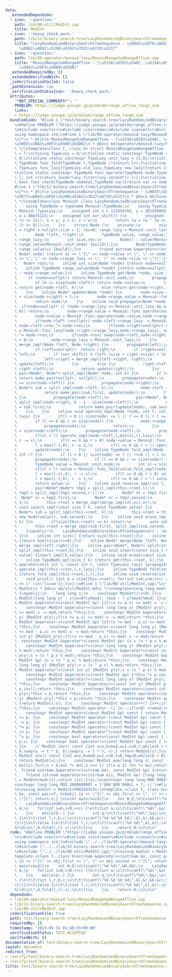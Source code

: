 ```yaml
---
data:
  _extendedDependsOn:
  - icon: ':question:'
    path: lib/00-util/ModInt.cpp
    title: ModInt
  - icon: ':heavy_check_mark:'
    path: lib/12-binary-search-tree/LazyRandomizedBinarySearchTreeSequence.cpp
    title: "LazyRandomizedBinarySearchTreeSequence - \u9045\u5EF6\u8A55\u4FA1\u5E73\
      \u8861\u4E8C\u5206\u63A2\u7D22\u6728\u5217"
  - icon: ':question:'
    path: lib/99-operator/monoid-lazy/MonoidRangeSumRangeAffine.cpp
    title: "MonoidRangeSumRangeAffine - [\u533A\u9593\u548C, \u533A\u9593\u30A2\u30D5\
      \u30A3\u30F3\u5909\u63DB]"
  _extendedRequiredBy: []
  _extendedVerifiedWith: []
  _isVerificationFailed: false
  _pathExtension: cpp
  _verificationStatusIcon: ':heavy_check_mark:'
  attributes:
    '*NOT_SPECIAL_COMMENTS*': ''
    PROBLEM: https://judge.yosupo.jp/problem/range_affine_range_sum
    links:
    - https://judge.yosupo.jp/problem/range_affine_range_sum
  bundledCode: "#line 1 \"test/binary-search-tree/LazyRandomizedBinarySearchTreeSequence-rsqrafq.test.cpp\"\
    \n#define PROBLEM \"https://judge.yosupo.jp/problem/range_affine_range_sum\"\n\
    \n#include <vector>\n#include <iostream>\n#include <cassert>\n#include <queue>\n\
    using namespace std;\n#line 1 \"lib/99-operator/monoid-lazy/MonoidRangeSumRangeAffine.cpp\"\
    \n/*\n * @title MonoidRangeSumRangeAffine - [\u533A\u9593\u548C, \u533A\u9593\u30A2\
    \u30D5\u30A3\u30F3\u5909\u63DB]\n * @docs md/operator/monoid-lazy/MonoidRangeSumRangeAffine.md\n\
    \ */\ntemplate<class T, class U> struct MonoidRangeSumRangeAffine {\n\tusing TypeNode\
    \ = T;\n\tusing TypeLazy = U;\n\tinline static constexpr TypeNode unit_node =\
    \ 0;\n\tinline static constexpr TypeLazy unit_lazy = {1,0};\n\tinline static constexpr\
    \ TypeNode func_fold(TypeNode l,TypeNode r){return l+r;}\n\tinline static constexpr\
    \ TypeLazy func_lazy(TypeLazy old_lazy,TypeLazy new_lazy){return {new_lazy.first*old_lazy.first,new_lazy.first*old_lazy.second+new_lazy.second};}\n\
    \tinline static constexpr TypeNode func_operate(TypeNode node,TypeLazy lazy,int\
    \ l, int r){return {node*lazy.first+lazy.second*(r-l)};}\n\tinline static constexpr\
    \ bool func_check(TypeNode nodeVal,TypeNode var){return var <= nodeVal;}\n};\n\
    #line 1 \"lib/12-binary-search-tree/LazyRandomizedBinarySearchTreeSequence.cpp\"\
    \n/*\n * @title LazyRandomizedBinarySearchTreeSequence - \u9045\u5EF6\u8A55\u4FA1\
    \u5E73\u8861\u4E8C\u5206\u63A2\u7D22\u6728\u5217\n * @docs md/binary-search-tree/LazyRandomizedBinarySearchTreeSequence.md\n\
    \ */\ntemplate<class Monoid> class LazyRandomizedBinarySearchTreeSequence {\n\
    \    using TypeNode = typename Monoid::TypeNode;\n    using TypeLazy = typename\
    \ Monoid::TypeLazy;\n    unsigned int x = 123456789, y = 362436069, z = 521288629,\
    \ w = 88675123;\n    unsigned int xor_shift() {\n        unsigned int t = (x ^\
    \ (x << 11)); x = y; y = z; z = w;\n        return (w = (w ^ (w >> 19)) ^ (t ^\
    \ (t >> 8)));\n    }\n    struct Node {\n    private:\n        void build() {left\
    \ = right = nullptr;size = 1; rev=0; range_lazy = Monoid::unit_lazy;}\n    public:\n\
    \        Node *left, *right;\n        TypeNode value, range_value;\n        TypeLazy\
    \ range_lazy;\n        int size,rev;\n        Node() : value(Monoid::unit_node),\
    \ range_value(Monoid::unit_node) {build();}\n        Node(TypeNode v) : value(v),\
    \ range_value(v) {build();}\n        friend ostream &operator<<(ostream &os, const\
    \ Node* node) {return os << \"{\" << node->value << \", \" << node->range_value\
    \ << \", \" << node->range_lazy << \", \" << node->size << \"}\";}\n    };\n \
    \   Node* root;\n    inline int size(Node *node) {return node==nullptr ? 0 : node->size;}\n\
    \    inline TypeNode range_value(Node *node) {return node==nullptr ? Monoid::unit_node\
    \ : node->range_value;}\n    inline TypeNode get(Node *node, size_t k) {\n   \
    \     if (node==nullptr) return Monoid::unit_node;\n        propagate(node);\n\
    \        if (k == size(node->left)) return node->value;\n        if (k < size(node->left))\
    \ return get(node->left, k);\n        else return get(node->right, k-1 - size(node->left));\n\
    \    }\n    inline Node* update(Node *node) {\n        node->size = size(node->left)\
    \ + size(node->right) + 1;\n        node->range_value = Monoid::func_fold(Monoid::func_fold(range_value(node->left),node->value),range_value(node->right));\n\
    \        return node;\n    }\n    inline void propagate(Node *node) {\n      \
    \  if(node==nullptr || (node->range_lazy == Monoid::unit_lazy && node->rev ==\
    \ 0)) return;\n        node->range_value = Monoid::func_operate(node->range_value,node->range_lazy,0,node->size);\n\
    \        node->value = Monoid::func_operate(node->value,node->range_lazy,0,1);\n\
    \        if(node->left !=nullptr) node->left->range_lazy  = Monoid::func_lazy(node->left->range_lazy,node->range_lazy),\
    \ node->left->rev ^= node->rev;\n        if(node->right!=nullptr) node->right->range_lazy\
    \ = Monoid::func_lazy(node->right->range_lazy,node->range_lazy), node->right->rev\
    \ ^= node->rev;\n        if(node->rev) swap(node->left,node->right), node->rev\
    \ = 0;\n        node->range_lazy = Monoid::unit_lazy;\n    }\n    inline Node*\
    \ merge_impl(Node *left, Node *right) {\n        propagate(left);\n        propagate(right);\n\
    \        if (left==nullptr)  return right;\n        if (right==nullptr) return\
    \ left;\n        if (xor_shift() % (left->size + right->size) < left->size) {\n\
    \            left->right = merge_impl(left->right, right);\n            return\
    \ update(left);\n        }\n        else {\n            right->left = merge_impl(left,\
    \ right->left);\n            return update(right);\n        }\n    }\n    inline\
    \ pair<Node*, Node*> split_impl(Node* node, int k) {\n        if (node==nullptr)\
    \ return make_pair(nullptr, nullptr);\n        propagate(node);\n        if (k\
    \ <= size(node->left)) {\n            propagate(node->right);\n            pair<Node*,\
    \ Node*> sub = split_impl(node->left, k);\n            node->left = sub.second;\n\
    \            return make_pair(sub.first, update(node));\n        }\n        else\
    \ {\n            propagate(node->left);\n            pair<Node*, Node*> sub =\
    \ split_impl(node->right, k - 1 - size(node->left));\n            node->right\
    \ = sub.first;\n            return make_pair(update(node), sub.second);\n    \
    \    }\n    }\n    inline void operate_impl(Node *node, int l, int r, TypeLazy\
    \ lazy) {\n        if(l < 0 || size(node) <= l || r <= 0 || r-l <= 0) return;\n\
    \        if (l == 0 && r == size(node)) {\n            node->range_lazy = Monoid::func_lazy(node->range_lazy,lazy);\n\
    \            propagate(node);\n            return;\n        }\n        int sl\
    \ = size(node->left);\n        propagate(node->left);\n        propagate(node->right);\n\
    \        if(sl > l) operate_impl(node->left,l,min(sl,r),lazy);\n        l = max(l-sl,0),\
    \ r -= sl;\n        if(l == 0 && r > 0) node->value = Monoid::func_operate(node->value,lazy,0,1);\n\
    \        l = max(l-1,0), r -= 1;\n        if(l >= 0 && r > l) operate_impl(node->right,l,r,lazy);\n\
    \        update(node);\n    }\n    inline TypeNode fold_impl(Node *node, int l,\
    \ int r) {\n        if (l < 0 || size(node) <= l || r<=0 || r-l <= 0) return Monoid::unit_node;\n\
    \        propagate(node);\n        if (l == 0 && r == size(node)) return range_value(node);\n\
    \        TypeNode value = Monoid::unit_node;\n        int sl = size(node->left);\n\
    \        if(sl > l) value = Monoid::func_fold(value,fold_impl(node->left,l,min(sl,r)));\n\
    \        l = max(l-sl,0), r -= sl;\n        if(l == 0 && r > 0) value = Monoid::func_fold(value,node->value);\n\
    \        l = max(l-1,0), r -= 1;\n        if(l >= 0 && r > l) value = Monoid::func_fold(value,fold_impl(node->right,l,r));\n\
    \        return value;\n    }\n    inline void reverse_impl(int l, int r) {\n\
    \        pair<Node*,Node*> tmp1 = split_impl(this->root,l);\n        pair<Node*,Node*>\
    \ tmp2 = split_impl(tmp1.second,r-l);\n        Node* nl = tmp1.first;\n      \
    \  Node* nc = tmp2.first;\n        Node* nr = tmp2.second;\n        nc->rev ^=\
    \ 1;\n        this->root = merge_impl(merge_impl(nl,nc),nr);\n    }\n    inline\
    \ void insert_impl(const size_t k, const TypeNode value) {\n        pair<Node*,\
    \ Node*> sub = split_impl(this->root, k);\n        this->root = this->merge_impl(this->merge_impl(sub.first,\
    \ new Node(value)), sub.second);\n    }\n    inline void erase_impl(const size_t\
    \ k) {\n        if(size(this->root) <= k) return;\n        auto sub = split_impl(this->root,k);\n\
    \        this->root = merge_impl(sub.first, split_impl(sub.second, 1).second);\n\
    \    }\npublic:\n    LazyRandomizedBinarySearchTreeSequence() : root(nullptr)\
    \ {}\n    inline int size() {return size(this->root);}\n    inline int empty(void)\
    \ {return bool(size()==0);}\n    inline Node* merge(Node *left, Node *right) {return\
    \ merge_impl(left,right);}\n    inline pair<Node*, Node*> split(int k) {return\
    \ split_impl(this->root,k);}\n    inline void insert(const size_t k, const TypeNode\
    \ value) {insert_impl(k,value);}\n    inline void erase(const size_t k) {erase_impl(k);}\n\
    \    inline TypeNode get(size_t k) {return get(this->root, k);}\n    inline void\
    \ operate(const int l, const int r, const TypeLazy lazy) {propagate(this->root);\
    \ operate_impl(this->root,l,r,lazy);}\n    inline TypeNode fold(int l, int r)\
    \ {return fold_impl(this->root,l,r);}\n    inline void reverse(int l, int r) {reverse_impl(l,r);}\n\
    \    void print() {int m = size(this->root); for(int i=0;i<m;++i) cout << get(i)\
    \ << \" \\n\"[i==m-1];}\n};\n#line 1 \"lib/00-util/ModInt.cpp\"\n/*\n * @title\
    \ ModInt\n * @docs md/util/ModInt.md\n */\ntemplate<long long mod> class ModInt\
    \ {\npublic:\n    long long x;\n    constexpr ModInt():x(0) {}\n    constexpr\
    \ ModInt(long long y) : x(y>=0?(y%mod): (mod - (-y)%mod)%mod) {}\n    constexpr\
    \ ModInt &operator+=(const ModInt &p) {if((x += p.x) >= mod) x -= mod;return *this;}\n\
    \    constexpr ModInt &operator+=(const long long y) {ModInt p(y);if((x += p.x)\
    \ >= mod) x -= mod;return *this;}\n    constexpr ModInt &operator+=(const int\
    \ y) {ModInt p(y);if((x += p.x) >= mod) x -= mod;return *this;}\n    constexpr\
    \ ModInt &operator-=(const ModInt &p) {if((x += mod - p.x) >= mod) x -= mod;return\
    \ *this;}\n    constexpr ModInt &operator-=(const long long y) {ModInt p(y);if((x\
    \ += mod - p.x) >= mod) x -= mod;return *this;}\n    constexpr ModInt &operator-=(const\
    \ int y) {ModInt p(y);if((x += mod - p.x) >= mod) x -= mod;return *this;}\n  \
    \  constexpr ModInt &operator*=(const ModInt &p) {x = (x * p.x % mod);return *this;}\n\
    \    constexpr ModInt &operator*=(const long long y) {ModInt p(y);x = (x * p.x\
    \ % mod);return *this;}\n    constexpr ModInt &operator*=(const int y) {ModInt\
    \ p(y);x = (x * p.x % mod);return *this;}\n    constexpr ModInt &operator^=(const\
    \ ModInt &p) {x = (x ^ p.x) % mod;return *this;}\n    constexpr ModInt &operator^=(const\
    \ long long y) {ModInt p(y);x = (x ^ p.x) % mod;return *this;}\n    constexpr\
    \ ModInt &operator^=(const int y) {ModInt p(y);x = (x ^ p.x) % mod;return *this;}\n\
    \    constexpr ModInt &operator/=(const ModInt &p) {*this *= p.inv();return *this;}\n\
    \    constexpr ModInt &operator/=(const long long y) {ModInt p(y);*this *= p.inv();return\
    \ *this;}\n    constexpr ModInt &operator/=(const int y) {ModInt p(y);*this *=\
    \ p.inv();return *this;}\n    constexpr ModInt operator=(const int y) {ModInt\
    \ p(y);*this = p;return *this;}\n    constexpr ModInt operator=(const long long\
    \ y) {ModInt p(y);*this = p;return *this;}\n    constexpr ModInt operator-() const\
    \ {return ModInt(-x); }\n    constexpr ModInt operator++() {x++;if(x>=mod) x-=mod;return\
    \ *this;}\n    constexpr ModInt operator--() {x--;if(x<0) x+=mod;return *this;}\n\
    \    constexpr ModInt operator+(const ModInt &p) const { return ModInt(*this)\
    \ += p; }\n    constexpr ModInt operator-(const ModInt &p) const { return ModInt(*this)\
    \ -= p; }\n    constexpr ModInt operator*(const ModInt &p) const { return ModInt(*this)\
    \ *= p; }\n    constexpr ModInt operator/(const ModInt &p) const { return ModInt(*this)\
    \ /= p; }\n    constexpr ModInt operator^(const ModInt &p) const { return ModInt(*this)\
    \ ^= p; }\n    constexpr bool operator==(const ModInt &p) const { return x ==\
    \ p.x; }\n    constexpr bool operator!=(const ModInt &p) const { return x != p.x;\
    \ }\n    // ModInt inv() const {int a=x,b=mod,u=1,v=0,t;while(b > 0) {t = a /\
    \ b;swap(a -= t * b, b);swap(u -= t * v, v);} return ModInt(u);}\n    constexpr\
    \ ModInt inv() const {int a=x,b=mod,u=1,v=0,t=0,tmp=0;while(b > 0) {t = a / b;a-=t*b;tmp=a;a=b;b=tmp;u-=t*v;tmp=u;u=v;v=tmp;}\
    \ return ModInt(u);}\n    constexpr ModInt pow(long long n) const {ModInt ret(1),\
    \ mul(x);for(;n > 0;mul *= mul,n >>= 1) if(n & 1) ret *= mul;return ret;}\n  \
    \  friend ostream &operator<<(ostream &os, const ModInt &p) {return os << p.x;}\n\
    \    friend istream &operator>>(istream &is, ModInt &a) {long long t;is >> t;a\
    \ = ModInt<mod>(t);return (is);}\n};\nconstexpr long long MOD_998244353 = 998244353;\n\
    constexpr long long MOD_1000000007 = 1'000'000'000LL + 7; //'\n#line 11 \"test/binary-search-tree/LazyRandomizedBinarySearchTreeSequence-rsqrafq.test.cpp\"\
    \n\nusing modint = ModInt<998244353>;\ntemplate <class T, class U>ostream &operator<<(ostream\
    \ &o, const pair<T, U>&obj) {o << \"{\" << obj.first << \", \" << obj.second <<\
    \ \"}\"; return o;} \n\nint main(void){\n    int N,Q;\n\tscanf(\"%d %d\",&N,&Q);\n\
    \    LazyRandomizedBinarySearchTreeSequence<MonoidRangeSumRangeAffine<modint,pair<modint,modint>>>\
    \ A;\n    for(int i=0;i<N;++i) {\n\t\tint a;\n\t\tscanf(\"%d\",&a);\n\t\tA.insert(i,a);\n\
    \    }\n    while(Q--) {\n        int q;\n\t\tscanf(\"%d\",&q);\n\t\tif(q==0)\
    \ {\n\t\t\tint l,r,b,c;\n\t\t\tscanf(\"%d %d %d %d\",&l,&r,&b,&c);\n\t\t\tA.operate(l,r,{b,c});\n\
    \t\t}\n\t\telse {\n\t\t\tint l,r;\n\t\t\tscanf(\"%d %d\",&l,&r);\n\t\t\tprintf(\"\
    %lld\\n\",A.fold(l,r).x);\n\t\t}\n    }\n    return 0;\n}\n\n"
  code: "#define PROBLEM \"https://judge.yosupo.jp/problem/range_affine_range_sum\"\
    \n\n#include <vector>\n#include <iostream>\n#include <cassert>\n#include <queue>\n\
    using namespace std;\n#include \"../../lib/99-operator/monoid-lazy/MonoidRangeSumRangeAffine.cpp\"\
    \n#include \"../../lib/12-binary-search-tree/LazyRandomizedBinarySearchTreeSequence.cpp\"\
    \n#include \"../../lib/00-util/ModInt.cpp\"\n\nusing modint = ModInt<998244353>;\n\
    template <class T, class U>ostream &operator<<(ostream &o, const pair<T, U>&obj)\
    \ {o << \"{\" << obj.first << \", \" << obj.second << \"}\"; return o;} \n\nint\
    \ main(void){\n    int N,Q;\n\tscanf(\"%d %d\",&N,&Q);\n    LazyRandomizedBinarySearchTreeSequence<MonoidRangeSumRangeAffine<modint,pair<modint,modint>>>\
    \ A;\n    for(int i=0;i<N;++i) {\n\t\tint a;\n\t\tscanf(\"%d\",&a);\n\t\tA.insert(i,a);\n\
    \    }\n    while(Q--) {\n        int q;\n\t\tscanf(\"%d\",&q);\n\t\tif(q==0)\
    \ {\n\t\t\tint l,r,b,c;\n\t\t\tscanf(\"%d %d %d %d\",&l,&r,&b,&c);\n\t\t\tA.operate(l,r,{b,c});\n\
    \t\t}\n\t\telse {\n\t\t\tint l,r;\n\t\t\tscanf(\"%d %d\",&l,&r);\n\t\t\tprintf(\"\
    %lld\\n\",A.fold(l,r).x);\n\t\t}\n    }\n    return 0;\n}\n\n"
  dependsOn:
  - lib/99-operator/monoid-lazy/MonoidRangeSumRangeAffine.cpp
  - lib/12-binary-search-tree/LazyRandomizedBinarySearchTreeSequence.cpp
  - lib/00-util/ModInt.cpp
  isVerificationFile: true
  path: test/binary-search-tree/LazyRandomizedBinarySearchTreeSequence-rsqrafq.test.cpp
  requiredBy: []
  timestamp: '2023-05-31 01:48:55+09:00'
  verificationStatus: TEST_ACCEPTED
  verifiedWith: []
documentation_of: test/binary-search-tree/LazyRandomizedBinarySearchTreeSequence-rsqrafq.test.cpp
layout: document
redirect_from:
- /verify/test/binary-search-tree/LazyRandomizedBinarySearchTreeSequence-rsqrafq.test.cpp
- /verify/test/binary-search-tree/LazyRandomizedBinarySearchTreeSequence-rsqrafq.test.cpp.html
title: test/binary-search-tree/LazyRandomizedBinarySearchTreeSequence-rsqrafq.test.cpp
---
```

